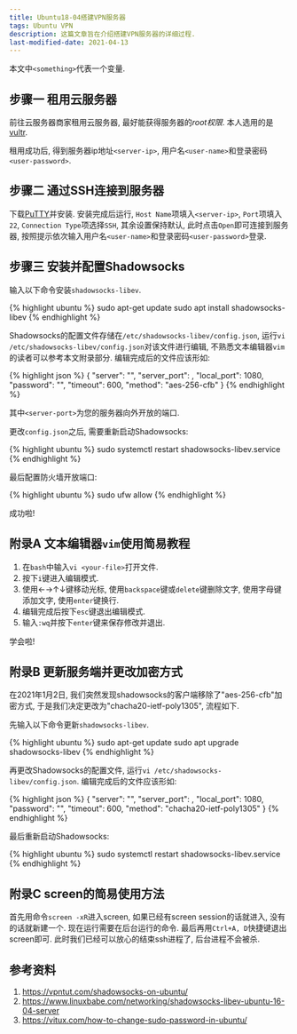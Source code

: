 ```yaml
---
title: Ubuntu18-04搭建VPN服务器
tags: Ubuntu VPN
description: 这篇文章旨在介绍搭建VPN服务器的详细过程.
last-modified-date: 2021-04-13
---
```


本文中`<something>`代表一个变量.

## 步骤一 租用云服务器

前往云服务器商家租用云服务器, 最好能获得服务器的*root权限*. 本人选用的是[vultr](https://www.vultr.com).

租用成功后, 得到服务器ip地址`<server-ip>`, 用户名`<user-name>`和登录密码`<user-password>`.

## 步骤二 通过SSH连接到服务器

下载[PuTTY](https://www.chiark.greenend.org.uk/~sgtatham/putty/latest.html)并安装. 安装完成后运行, `Host Name`项填入`<server-ip>`, `Port`项填入`22`, `Connection Type`项选择`SSH`, 其余设置保持默认, 此时点击`Open`即可连接到服务器, 按照提示依次输入用户名`<user-name>`和登录密码`<user-password>`登录.

## 步骤三 安装并配置Shadowsocks

输入以下命令安装`shadowsocks-libev`.

{% highlight ubuntu %}
sudo apt-get update
sudo apt install shadowsocks-libev
{% endhighlight %}

Shadowsocks的配置文件存储在`/etc/shadowsocks-libev/config.json`, 运行`vi /etc/shadowsocks-libev/config.json`对该文件进行编辑, 不熟悉文本编辑器`vim`的读者可以参考本文附录部分. 编辑完成后的文件应该形如:

{% highlight json %}
{
  "server": "<server-ip>",
  "server_port": <server-port>,
  "local_port": 1080,
  "password": "<your-password>",
  "timeout": 600,
  "method": "aes-256-cfb"
}
{% endhighlight %}

其中`<server-port>`为您的服务器向外开放的端口.

更改`config.json`之后, 需要重新启动Shadowsocks:

{% highlight ubuntu %}
sudo systemctl restart shadowsocks-libev.service
{% endhighlight %}

最后配置防火墙开放端口:

{% highlight ubuntu %}
sudo ufw allow <server-port>
{% endhighlight %}

成功啦!

## 附录A 文本编辑器`vim`使用简易教程

1. 在`bash`中输入`vi <your-file>`打开文件.
2. 按下`i`键进入编辑模式.
3. 使用&larr;&rarr;&uarr;&darr;键移动光标, 使用`backspace`键或`delete`键删除文字, 使用字母键添加文字, 使用`enter`键换行.
4. 编辑完成后按下`esc`键退出编辑模式.
5. 输入`:wq`并按下`enter`键来保存修改并退出.

学会啦!

## 附录B 更新服务端并更改加密方式

在2021年1月2日, 我们突然发现shadowsocks的客户端移除了"aes-256-cfb"加密方式, 于是我们决定更改为"chacha20-ietf-poly1305", 流程如下.

先输入以下命令更新`shadowsocks-libev`.

{% highlight ubuntu %}
sudo apt-get update
sudo apt upgrade shadowsocks-libev
{% endhighlight %}

再更改Shadowsocks的配置文件, 运行`vi /etc/shadowsocks-libev/config.json`. 编辑完成后的文件应该形如:

{% highlight json %}
{
  "server": "<server-ip>",
  "server_port": <server-port>,
  "local_port": 1080,
  "password": "<your-password>",
  "timeout": 600,
  "method": "chacha20-ietf-poly1305"
}
{% endhighlight %}

最后重新启动Shadowsocks:

{% highlight ubuntu %}
sudo systemctl restart shadowsocks-libev.service
{% endhighlight %}

## 附录C screen的简易使用方法

首先用命令`screen -xR`进入screen, 如果已经有screen session的话就进入, 没有的话就新建一个. 现在运行需要在后台运行的命令. 最后再用`Ctrl+A, D`快捷键退出screen即可. 此时我们已经可以放心的结束ssh进程了, 后台进程不会被杀.

## 参考资料

1. <https://vpntut.com/shadowsocks-on-ubuntu/>
2. <https://www.linuxbabe.com/networking/shadowsocks-libev-ubuntu-16-04-server>
3. <https://vitux.com/how-to-change-sudo-password-in-ubuntu/>
